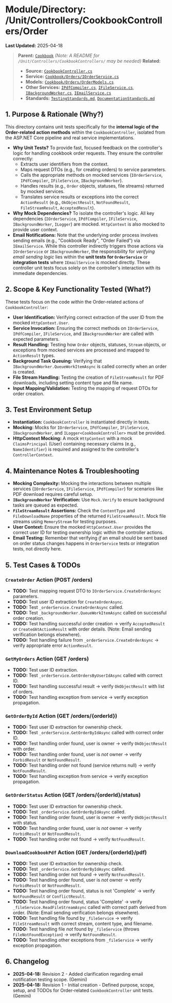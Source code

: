 # Module/Directory: /Unit/Controllers/CookbookControllers/Order

**Last Updated:** 2025-04-18

> **Parent:** [`Cookbook`](../README.md)
> *(Note: A README for `/Unit/Controllers/CookbookControllers/` may be needed)*
> **Related:**
> * **Source:** [`CookbookController.cs`](../../../../../api-server/Controllers/CookbookController.cs)
> * **Service:** [`Cookbook/Orders/IOrderService.cs`](../../../../../api-server/Cookbook/Orders/IOrderService.cs)
> * **Models:** [`Cookbook/Orders/OrderModels.cs`](../../../../../api-server/Cookbook/Orders/OrderModels.cs)
> * **Other Services:** [`IPdfCompiler.cs`](../../../../../api-server/Services/PdfGeneration/IPdfCompiler.cs), [`IFileService.cs`](../../../../../api-server/Services/FileSystem/IFileService.cs), [`IBackgroundWorker.cs`](../../../../../api-server/Services/BackgroundTasks/IBackgroundWorker.cs), [`IEmailService.cs`](../../../../../api-server/Services/Email/IEmailService.cs)
> * **Standards:** [`TestingStandards.md`](../../../../../Docs/Development/TestingStandards.md), [`DocumentationStandards.md`](../../../../../Docs/Development/DocumentationStandards.md)

## 1. Purpose & Rationale (Why?)

This directory contains unit tests specifically for the **internal logic of the Order-related action methods** within the `CookbookController`, isolated from the ASP.NET Core pipeline and real service implementations.

* **Why Unit Tests?** To provide fast, focused feedback on the controller's logic for handling cookbook order requests. They ensure the controller correctly:
    * Extracts user identifiers from the context.
    * Maps request DTOs (e.g., for creating orders) to service parameters.
    * Calls the appropriate methods on mocked services (`IOrderService`, `IPdfCompiler`, `IFileService`, `IBackgroundWorker`).
    * Handles results (e.g., `Order` objects, statuses, file streams) returned by mocked services.
    * Translates service results or exceptions into the correct `ActionResult` (e.g., `OkObjectResult`, `NotFoundResult`, `FileStreamResult`, `AcceptedResult`).
* **Why Mock Dependencies?** To isolate the controller's logic. All key dependencies (`IOrderService`, `IPdfCompiler`, `IFileService`, `IBackgroundWorker`, `ILogger`) are mocked. `HttpContext` is also mocked to provide user context.
* **Email Notifications:** Note that the underlying order process involves sending emails (e.g., "Cookbook Ready", "Order Failed") via `IEmailService`. While this controller indirectly triggers those actions via `IOrderService` or `IBackgroundWorker`, the responsibility for *verifying email sending logic* lies within the **unit tests for `OrderService`** or **integration tests** where `IEmailService` is mocked directly. These controller unit tests focus solely on the controller's interaction with its immediate dependencies.

## 2. Scope & Key Functionality Tested (What?)

These tests focus on the code *within* the Order-related actions of `CookbookController`:

* **User Identification:** Verifying correct extraction of the user ID from the mocked `HttpContext.User`.
* **Service Invocation:** Ensuring the correct methods on `IOrderService`, `IPdfCompiler`, `IFileService`, and `IBackgroundWorker` are called with expected parameters.
* **Result Handling:** Testing how `Order` objects, statuses, `Stream` objects, or exceptions from mocked services are processed and mapped to `ActionResult` types.
* **Background Task Queuing:** Verifying that `IBackgroundWorker.QueueWorkItemAsync` is called correctly when an order is created.
* **File Stream Handling:** Testing the creation of `FileStreamResult` for PDF downloads, including setting content type and file name.
* **Input Mapping/Validation:** Testing the mapping of request DTOs for order creation.

## 3. Test Environment Setup

* **Instantiation:** `CookbookController` is instantiated directly in tests.
* **Mocking:** Mocks for `IOrderService`, `IPdfCompiler`, `IFileService`, `IBackgroundWorker`, and `ILogger<CookbookController>` must be provided.
* **HttpContext Mocking:** A mock `HttpContext` with a mock `ClaimsPrincipal` (User) containing necessary claims (e.g., `NameIdentifier`) is required and assigned to the controller's `ControllerContext`.

## 4. Maintenance Notes & Troubleshooting

* **Mocking Complexity:** Mocking the interactions between multiple services (`IOrderService`, `IFileService`, `IPdfCompiler`) for scenarios like PDF download requires careful setup.
* **`IBackgroundWorker` Verification:** Use `Mock.Verify` to ensure background tasks are queued as expected.
* **`FileStreamResult` Assertions:** Check the `ContentType` and `FileDownloadName` properties of the returned `FileStreamResult`. Mock file streams using `MemoryStream` for testing purposes.
* **User Context:** Ensure the mocked `HttpContext.User` provides the correct user ID for testing ownership logic within the controller actions.
* **Email Testing:** Remember that verifying *if* an email should be sent based on order status changes happens in `OrderService` tests or integration tests, not directly here.

## 5. Test Cases & TODOs

### `CreateOrder` Action (POST /orders)
* **TODO:** Test mapping request DTO to `IOrderService.CreateOrderAsync` parameters.
* **TODO:** Test user ID extraction for `CreateOrderAsync`.
* **TODO:** Test `_orderService.CreateOrderAsync` called.
* **TODO:** Test `_backgroundWorker.QueueWorkItemAsync` called on successful order creation.
* **TODO:** Test handling successful order creation -> verify `AcceptedResult` or `CreatedAtActionResult` with order details. (Note: Email sending verification belongs elsewhere).
* **TODO:** Test handling failure from `_orderService.CreateOrderAsync` -> verify appropriate error `ActionResult`.

### `GetMyOrders` Action (GET /orders)
* **TODO:** Test user ID extraction.
* **TODO:** Test `_orderService.GetOrdersByUserIdAsync` called with correct ID.
* **TODO:** Test handling successful result -> verify `OkObjectResult` with list of orders.
* **TODO:** Test handling exception from service -> verify exception propagation.

### `GetOrderById` Action (GET /orders/{orderId})
* **TODO:** Test user ID extraction for ownership check.
* **TODO:** Test `_orderService.GetOrderByIdAsync` called with correct order ID.
* **TODO:** Test handling order found, user is owner -> verify `OkObjectResult` with order.
* **TODO:** Test handling order found, user is *not* owner -> verify `ForbidResult` or `NotFoundResult`.
* **TODO:** Test handling order not found (service returns null) -> verify `NotFoundResult`.
* **TODO:** Test handling exception from service -> verify exception propagation.

### `GetOrderStatus` Action (GET /orders/{orderId}/status)
* **TODO:** Test user ID extraction for ownership check.
* **TODO:** Test `_orderService.GetOrderByIdAsync` called.
* **TODO:** Test handling order found, user is owner -> verify `OkObjectResult` with status.
* **TODO:** Test handling order found, user is *not* owner -> verify `ForbidResult` or `NotFoundResult`.
* **TODO:** Test handling order not found -> verify `NotFoundResult`.

### `DownloadCookbookPdf` Action (GET /orders/{orderId}/pdf)
* **TODO:** Test user ID extraction for ownership check.
* **TODO:** Test `_orderService.GetOrderByIdAsync` called.
* **TODO:** Test handling order not found -> verify `NotFoundResult`.
* **TODO:** Test handling order found, user is *not* owner -> verify `ForbidResult` or `NotFoundResult`.
* **TODO:** Test handling order found, status is not 'Complete' -> verify `NotFoundResult` or `ConflictResult`.
* **TODO:** Test handling order found, status 'Complete' -> verify `_fileService.ReadFileStreamAsync` called with correct path derived from order. (Note: Email sending verification belongs elsewhere).
* **TODO:** Test handling file found by `_fileService` -> verify `FileStreamResult` with correct stream, content type, and filename.
* **TODO:** Test handling file *not* found by `_fileService` (throws `FileNotFoundException`) -> verify `NotFoundResult`.
* **TODO:** Test handling other exceptions from `_fileService` -> verify exception propagation.

## 6. Changelog

* **2025-04-18:** Revision 2 - Added clarification regarding email notification testing scope. (Gemini)
* **2025-04-18:** Revision 1 - Initial creation - Defined purpose, scope, setup, and TODOs for Order-related `CookbookController` unit tests. (Gemini)

